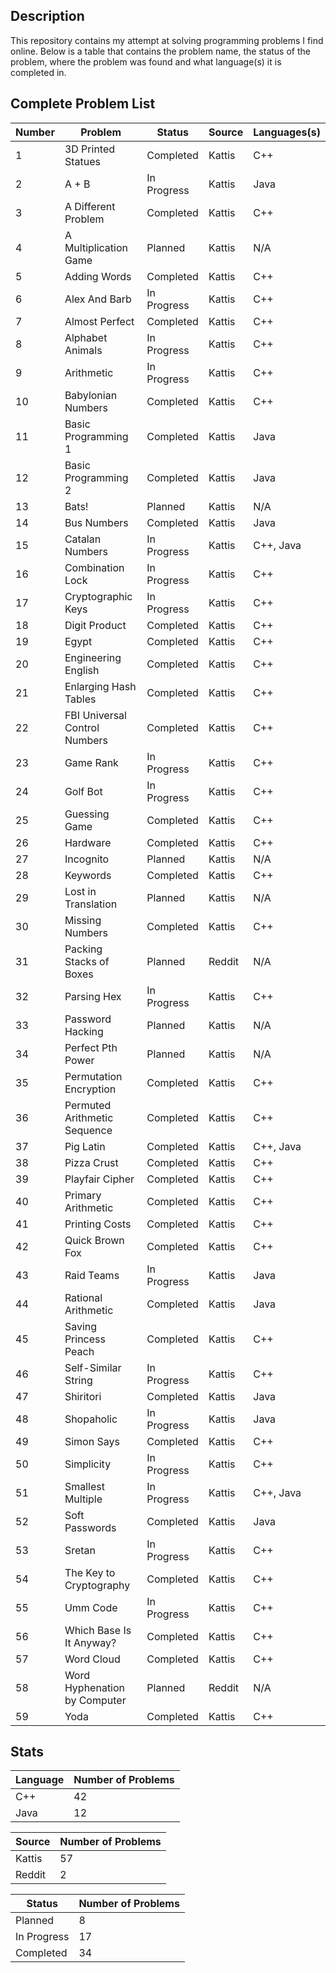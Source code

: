 ## Description
This repository contains my attempt at solving programming problems I find online. Below is a table that contains the problem name, the status of the problem, where the problem was found and what language(s) it is completed in.

## Complete Problem List
Number | Problem | Status | Source | Languages(s)
--- | ------------ | ------------ | ------------ | ------------
1 | 3D Printed Statues | Completed | Kattis | C++
2 | A + B | In Progress | Kattis | Java
3 | A Different Problem | Completed | Kattis | C++
4 | A Multiplication Game | Planned | Kattis | N/A
5 | Adding Words | Completed | Kattis | C++
6 | Alex And Barb | In Progress | Kattis | C++
7 | Almost Perfect | Completed | Kattis | C++
8 | Alphabet Animals | In Progress | Kattis | C++
9 | Arithmetic | In Progress | Kattis | C++
10 | Babylonian Numbers | Completed | Kattis | C++
11 | Basic Programming 1 | Completed | Kattis | Java
12 | Basic Programming 2 | Completed | Kattis | Java
13 | Bats! | Planned | Kattis | N/A
14 | Bus Numbers | Completed | Kattis | Java
15 | Catalan Numbers | In Progress | Kattis | C++, Java
16 | Combination Lock | In Progress | Kattis | C++
17 | Cryptographic Keys | In Progress | Kattis | C++
18 | Digit Product | Completed | Kattis | C++
19 | Egypt | Completed | Kattis | C++
20 | Engineering English | Completed | Kattis | C++
21 | Enlarging Hash Tables | Completed | Kattis | C++
22 | FBI Universal Control Numbers | Completed | Kattis | C++
23 | Game Rank | In Progress | Kattis | C++
24 | Golf Bot | In Progress | Kattis | C++
25 | Guessing Game | Completed | Kattis | C++
26 | Hardware | Completed | Kattis | C++
27 | Incognito | Planned | Kattis | N/A
28 | Keywords | Completed | Kattis | C++
29 | Lost in Translation | Planned | Kattis | N/A
30 | Missing Numbers | Completed | Kattis | C++
31 | Packing Stacks of Boxes | Planned | Reddit | N/A
32 | Parsing Hex | In Progress | Kattis | C++
33 | Password Hacking | Planned | Kattis | N/A
34 | Perfect Pth Power | Planned | Kattis | N/A
35 | Permutation Encryption | Completed | Kattis | C++
36 | Permuted Arithmetic Sequence | Completed | Kattis | C++
37 | Pig Latin | Completed | Kattis | C++, Java
38 | Pizza Crust | Completed | Kattis | C++
39 | Playfair Cipher | Completed | Kattis | C++
40 | Primary Arithmetic | Completed | Kattis | C++
41 | Printing Costs | Completed | Kattis | C++
42 | Quick Brown Fox | Completed | Kattis | C++
43 | Raid Teams | In Progress | Kattis | Java
44 | Rational Arithmetic | Completed | Kattis | Java
45 | Saving Princess Peach | Completed | Kattis | C++
46 | Self-Similar String | In Progress | Kattis | C++
47 | Shiritori | Completed | Kattis | Java
48 | Shopaholic | In Progress | Kattis | Java
49 | Simon Says | Completed | Kattis | C++
50 | Simplicity | In Progress | Kattis | C++
51 | Smallest Multiple | In Progress | Kattis | C++, Java
52 | Soft Passwords | Completed | Kattis | Java
53 | Sretan | In Progress | Kattis | C++
54 | The Key to Cryptography | Completed | Kattis | C++
55 | Umm Code | In Progress | Kattis | C++
56 | Which Base Is It Anyway? | Completed | Kattis | C++
57 | Word Cloud | Completed | Kattis | C++
58 | Word Hyphenation by Computer | Planned | Reddit | N/A
59 | Yoda | Completed | Kattis | C++

## Stats
Language | Number of Problems
--- | ---
C++ | 42
Java | 12

Source | Number of Problems
--- | ---
Kattis | 57
Reddit | 2

Status | Number of Problems
--- | ---
Planned | 8
In Progress | 17
Completed | 34
